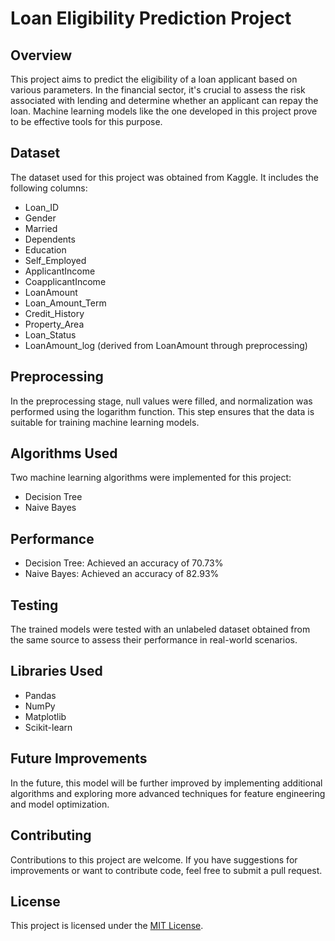 # Loan Eligibility Prediction Project

## **Overview**
This project aims to predict the eligibility of a loan applicant based on various parameters. In the financial sector, it's crucial to assess the risk associated with lending and determine whether an applicant can repay the loan. Machine learning models like the one developed in this project prove to be effective tools for this purpose.

## **Dataset**
The dataset used for this project was obtained from Kaggle. It includes the following columns:
- Loan_ID
- Gender
- Married
- Dependents
- Education
- Self_Employed
- ApplicantIncome
- CoapplicantIncome
- LoanAmount
- Loan_Amount_Term
- Credit_History
- Property_Area
- Loan_Status
- LoanAmount_log (derived from LoanAmount through preprocessing)

## **Preprocessing**
In the preprocessing stage, null values were filled, and normalization was performed using the logarithm function. This step ensures that the data is suitable for training machine learning models.

## **Algorithms Used**
Two machine learning algorithms were implemented for this project:
- Decision Tree
- Naive Bayes

## **Performance**
- Decision Tree: Achieved an accuracy of 70.73%
- Naive Bayes: Achieved an accuracy of 82.93%

## **Testing**
The trained models were tested with an unlabeled dataset obtained from the same source to assess their performance in real-world scenarios.

## **Libraries Used**
- Pandas
- NumPy
- Matplotlib
- Scikit-learn

## **Future Improvements**
In the future, this model will be further improved by implementing additional algorithms and exploring more advanced techniques for feature engineering and model optimization.

## **Contributing**
Contributions to this project are welcome. If you have suggestions for improvements or want to contribute code, feel free to submit a pull request.

## **License**
This project is licensed under the [MIT License](LICENSE).
